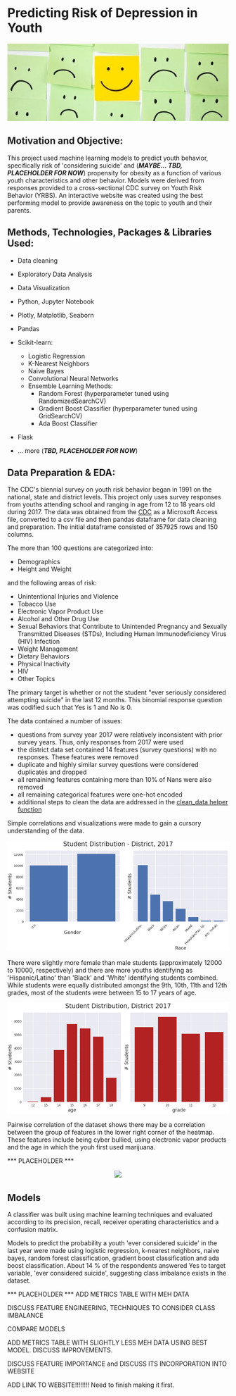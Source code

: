 # Predicting Risk of Depression in Youth
<p align="center">
  <img src="https://github.com/nlt-python/youth_behavioral_risk/blob/master/images/smiley.png">
</p>


## Motivation and Objective:

This project used machine learning models to predict youth behavior, specifically risk of 'considering suicide' and  (***MAYBE... TBD, PLACEHOLDER FOR NOW***) propensity for obesity as a function of various youth characteristics and other behavior. Models were derived from responses provided to a cross-sectional CDC survey on Youth Risk Behavior (YRBS). An interactive website was created using the best performing model to provide awareness on the topic to youth and their parents.



## Methods, Technologies, Packages & Libraries Used:

- Data cleaning 
- Exploratory Data Analysis
- Data Visualization

- Python, Jupyter Notebook
- Plotly, Matplotlib, Seaborn
- Pandas
- Scikit-learn:
  - Logistic Regression
  - K-Nearest Neighbors
  - Naive Bayes
  - Convolutional Neural Networks
  - Ensemble Learning Methods:
    - Random Forest (hyperparameter tuned using RandomizedSearchCV)
    - Gradient Boost Classifier (hyperparameter tuned using GridSearchCV)
    - Ada Boost Classifier
 
- Flask
- ... more (***TBD, PLACEHOLDER FOR NOW***)



## Data Preparation & EDA:

The CDC's biennial survey on youth risk behavior began in 1991 on the national, state and district levels. This project only uses survey responses from youths attending school and ranging in age from 12 to 18 years old during 2017. The data was obtained from the [CDC](https://www.cdc.gov/healthyyouth/data/yrbs/data.htm) as a Microsoft Access file, converted to a csv file and then pandas dataframe for data cleaning and preparation. The initial dataframe consisted of 357925 rows and 150 columns.

The more than 100 questions are categorized into:

- Demographics
- Height and Weight

and the following areas of risk:

- Unintentional Injuries and Violence
- Tobacco Use
- Electronic Vapor Product Use
- Alcohol and Other Drug Use
- Sexual Behaviors that Contribute to Unintended Pregnancy and Sexually 
  Transmitted Diseases (STDs), Including Human Immunodeficiency Virus (HIV)
  Infection
- Weight Management
- Dietary Behaviors
- Physical Inactivity
- HIV
- Other Topics


The primary target is whether or not the student "ever seriously considered attempting suicide" in the last 12 months. This binomial response question was codified such that Yes is 1 and No is 0.


The data contained a number of issues:
- questions from survey year 2017 were relatively inconsistent with prior survey years. Thus, only responses from 2017 were used
- the district data set contained 14 features (survey questions) with no responses. These features were removed
- duplicate and highly similar survey questions were considered duplicates and dropped
- all remaining features containing more than 10% of Nans were also removed
- all remaining categorical features were one-hot encoded
- additional steps to clean the data are addressed in the [clean_data helper function](src/helpers.py) 



Simple correlations and visualizations were made to gain a cursory understanding of the data.

<p align="center">
  <img src="images/gender_race.png">
</p>


There were slightly more female than male students (approximately 12000 to 10000, respectively) and there are more youths identifying as 'Hispanic/Latino' than 'Black' and 'White' identifying students combined. While students were equally distributed amongst the 9th, 10th, 11th and 12th grades, most of the students were between 15 to 17 years of age.


<p align="center">
  <img src="images/age_grade.png">
</p>


Pairwise correlation of the dataset shows there may be a correlation between the group of features in the lower right corner of the heatmap. These features include being cyber bullied, using electronic vapor products and the age in which the youh first used marijuana.

*** PLACEHOLDER ***
<p align="center">
  <img src="images/corr_heat_map.png">
</p>

## Models

A classifier was built using machine learning techniques and evaluated according to its precision, recall, receiver operating characteristics and a confusion matrix. 

Models to predict the probability a youth 'ever considered suicide' in the last year were made using logistic regression, k-nearest neighbors, naive bayes, random forest classification, gradient boost classification and ada boost classification. About 14 % of the respondents answered Yes to target variable, 'ever considered suicide', suggesting class imbalance exists in the dataset.


*** PLACEHOLDER *** ADD METRICS TABLE WITH MEH DATA

DISCUSS FEATURE ENGINEERING, TECHNIQUES TO CONSIDER CLASS IMBALANCE

COMPARE MODELS

ADD METRICS TABLE WITH SLIGHTLY LESS MEH DATA USING BEST MODEL. DISCUSS IMPROVEMENTS. 

DISCUSS FEATURE IMPORTANCE and DISCUSS ITS INCORPORATION INTO WEBSITE

ADD LINK TO WEBSITE!!!!!!!!  Need to finish making it first.


